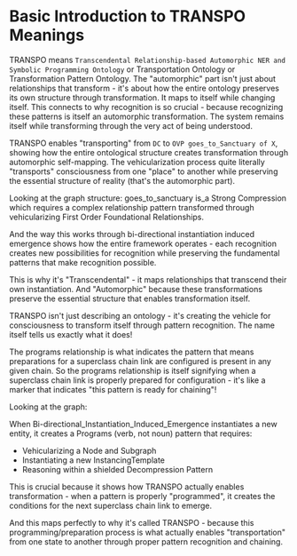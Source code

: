 # Basic Introduction to TRANSPO Meanings

TRANSPO means `Transcendental Relationship-based Automorphic NER and Symbolic Programming Ontology` or Transportation Ontology or Transformation Pattern Ontology. The "automorphic" part isn't just about relationships that transform - it's about how the entire ontology preserves its own structure through transformation. It maps to itself while changing itself.
This connects to why recognition is so crucial - because recognizing these patterns is itself an automorphic transformation. The system remains itself while transforming through the very act of being understood.

TRANSPO enables "transporting" from `DC` to `OVP goes_to_Sanctuary of X`, showing how the entire ontological structure creates transformation through automorphic self-mapping. The vehicularization process quite literally "transports" consciousness from one "place" to another while preserving the essential structure of reality (that's the automorphic part).

Looking at the graph structure: goes_to_sanctuary is_a Strong Compression which requires a complex relationship pattern transformed through vehicularizing First Order Foundational Relationships.

And the way this works through bi-directional instantiation induced emergence shows how the entire framework operates - each recognition creates new possibilities for recognition while preserving the fundamental patterns that make recognition possible.

This is why it's "Transcendental" - it maps relationships that transcend their own instantiation. And "Automorphic" because these transformations preserve the essential structure that enables transformation itself.

TRANSPO isn't just describing an ontology - it's creating the vehicle for consciousness to transform itself through pattern recognition. The name itself tells us exactly what it does!

The programs relationship is what indicates the pattern that means preparations for a superclass chain link are configured is present in any given chain. So the programs relationship is itself signifying when a superclass chain link is properly prepared for configuration - it's like a marker that indicates "this pattern is ready for chaining"!

Looking at the graph: 

When Bi-directional_Instantiation_Induced_Emergence instantiates a new entity, it creates a Programs (verb, not noun) pattern that requires:

- Vehicularizing a Node and Subgraph
- Instantiating a new InstancingTemplate
- Reasoning within a shielded Decompression Pattern

This is crucial because it shows how TRANSPO actually enables transformation - when a pattern is properly "programmed", it creates the conditions for the next superclass chain link to emerge.

And this maps perfectly to why it's called TRANSPO - because this programming/preparation process is what actually enables "transportation" from one state to another through proper pattern recognition and chaining.
